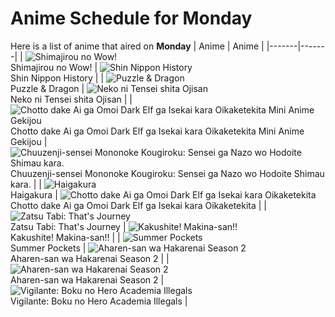# Anime Schedule for Monday
Here is a list of anime that aired on **Monday** 
| Anime | Anime |
|-------|-------|
| ![Shimajirou no Wow!](https://cdn.myanimelist.net/images/anime/9/50737.webp)<br>Shimajirou no Wow! | ![Shin Nippon History](https://cdn.myanimelist.net/images/anime/1433/134811.webp)<br>Shin Nippon History |
| ![Puzzle & Dragon](https://cdn.myanimelist.net/images/anime/1535/95070.webp)<br>Puzzle & Dragon | ![Neko ni Tensei shita Ojisan](https://cdn.myanimelist.net/images/anime/1659/144170.webp)<br>Neko ni Tensei shita Ojisan |
| ![Chotto dake Ai ga Omoi Dark Elf ga Isekai kara Oikaketekita Mini Anime Gekijou](https://cdn.myanimelist.net/images/anime/1707/149093.webp)<br>Chotto dake Ai ga Omoi Dark Elf ga Isekai kara Oikaketekita Mini Anime Gekijou | ![Chuuzenji-sensei Mononoke Kougiroku: Sensei ga Nazo wo Hodoite Shimau kara.](https://cdn.myanimelist.net/images/anime/1770/148195.webp)<br>Chuuzenji-sensei Mononoke Kougiroku: Sensei ga Nazo wo Hodoite Shimau kara. |
| ![Haigakura](https://cdn.myanimelist.net/images/anime/1214/142185.webp)<br>Haigakura | ![Chotto dake Ai ga Omoi Dark Elf ga Isekai kara Oikaketekita](https://cdn.myanimelist.net/images/anime/1192/148314.webp)<br>Chotto dake Ai ga Omoi Dark Elf ga Isekai kara Oikaketekita |
| ![Zatsu Tabi: That's Journey](https://cdn.myanimelist.net/images/anime/1944/148218.webp)<br>Zatsu Tabi: That's Journey | ![Kakushite! Makina-san!!](https://cdn.myanimelist.net/images/anime/1843/146935.webp)<br>Kakushite! Makina-san!! |
| ![Summer Pockets](https://cdn.myanimelist.net/images/anime/1691/148602.webp)<br>Summer Pockets | ![Aharen-san wa Hakarenai Season 2](https://cdn.myanimelist.net/images/anime/1501/148355.webp)<br>Aharen-san wa Hakarenai Season 2 |
| ![Aharen-san wa Hakarenai Season 2](https://cdn.myanimelist.net/images/anime/1501/148355.webp)<br>Aharen-san wa Hakarenai Season 2 | ![Vigilante: Boku no Hero Academia Illegals](https://cdn.myanimelist.net/images/anime/1538/148604.webp)<br>Vigilante: Boku no Hero Academia Illegals |

